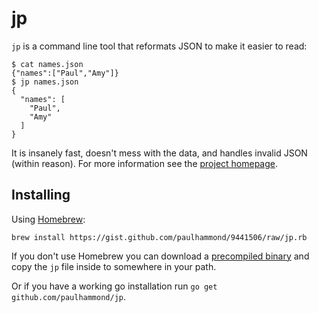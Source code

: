 # jp

`jp` is a command line tool that reformats JSON to make it easier to read:

    $ cat names.json
    {"names":["Paul","Amy"]}
    $ jp names.json
    {
      "names": [
        "Paul",
        "Amy"
      ]
    }

It is insanely fast, doesn't mess with the data, and handles invalid JSON
(within reason). For more information see the [project
homepage](http://www.paulhammond.org/jp/).

## Installing

Using [Homebrew](http://brew.sh/):

```
brew install https://gist.github.com/paulhammond/9441506/raw/jp.rb
```

If you don't use Homebrew you can download a
[precompiled binary](https://github.com/paulhammond/jp/releases) and copy the
`jp` file inside to somewhere in your path.

Or if you have a working go installation run
`go get github.com/paulhammond/jp`.
